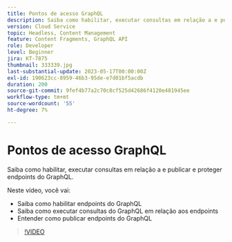 ```yaml
---
title: Pontos de acesso GraphQL
description: Saiba como habilitar, executar consultas em relação a e publicar e proteger endpoints do GraphQL.
version: Cloud Service
topic: Headless, Content Management
feature: Content Fragments, GraphQL API
role: Developer
level: Beginner
jira: KT-7875
thumbnail: 333339.jpg
last-substantial-update: 2023-05-17T00:00:00Z
exl-id: 190623cc-8959-46b3-95de-e7d01bf5acdb
duration: 200
source-git-commit: 9fef4b77a2c70c8cf525d42686f4120e481945ee
workflow-type: tm+mt
source-wordcount: '55'
ht-degree: 7%

---
```


# Pontos de acesso GraphQL

Saiba como habilitar, executar consultas em relação a e publicar e proteger endpoints do GraphQL.

Neste vídeo, você vai:

+ Saiba como habilitar endpoints do GraphQL
+ Saiba como executar consultas do GraphQL em relação aos endpoints
+ Entender como publicar endpoints do GraphQL

>[!VIDEO](https://video.tv.adobe.com/v/333339?quality=12&learn=on)
